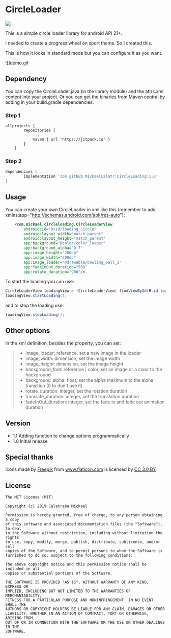 # CircleLoader
[![](https://jitpack.io/v/MickaelCalatr/CircleLoading.svg)](https://jitpack.io/#MickaelCalatr/CircleLoading)

This is a simple circle loader library for android API 21+.

I needed to create a progress wheel on sport theme. So I created this.

This is how it looks in standard mode but you can configure it as you want.

![]demo.gif

## Dependency
You can copy the CircleLoader.java (in the library module) and the attrs.xml
content into your project. Or you can get the binaries from Maven central by
adding in your build.gradle dependencies:

### Step 1

```
allprojects {
		repositories {
			...
			maven { url 'https://jitpack.io' }
		}
	}
```

### Step 2
```gradle
dependencies {
        implementation 'com.github.MickaelCalatr:CircleLoading:1.0'
}
```
## Usage
You can create your own CircleLoader in xml like this
(remember to add xmlns:app="http://schemas.android.com/apk/res-auto"):

```xml
    <com.mickael.circleloading.CircleLoaderView
        android:id="@+id/loading_circle"
        android:layout_width="match_parent"
        android:layout_height="match_parent"
        app:background="@color/color_loader"
        app:background_alpha="0.7"
        app:image_height="200dp"
        app:image_width="200dp"
        app:image_loader="@drawable/bowling_ball_1"
        app:fadeInOut_duration="500"
        app:rotate_duration="900"/>
```

To start the loading you can use:
```java
CircleLoaderView loadingView = (CircleLoaderView) findViewById(R.id.loading_circle);
loadingView.startLoading();
```
 and to stop the loading use:
```java
loadingView.stopLoading();
```

## Other options
In the xml definition, besides the property, you can set:

> - image_loader: reference, set a new image in the loader
> - image_width: dimension, set the image width
> -	image_height: dimension, set the image height
> -	background_font: reference | color, set an image or a color to the background
> -	background_alpha: float, set the alpha maximum to the alpha transition (0 to don't use it)
> -	rotate_duration: integer, set the rotation duration
> -	translate_duration: integer, set the translation duration
> -	fadeInOut_duration: integer, set the fade in and fade out animation duration

## Version

- 1.1 Adding function to change options programmatically
- 1.0 Initial release

## Special thanks
Icons made by <a href="https://www.freepik.com/" title="Freepik">Freepik</a>
from <a href="https://www.flaticon.com/" title="Flaticon">www.flaticon.com</a>
is licensed by <a href="http://creativecommons.org/licenses/by/3.0/" title="Creative Commons BY 3.0" target="blank"> CC 3.0 BY</a>

## License
```
The MIT License (MIT)

Copyright (c) 2019 Calatraba Mickael

Permission is hereby granted, free of charge, to any person obtaining a copy
of this software and associated documentation files (the "Software"), to deal
in the Software without restriction, including without limitation the rights
to use, copy, modify, merge, publish, distribute, sublicense, and/or sell
copies of the Software, and to permit persons to whom the Software is
furnished to do so, subject to the following conditions:

The above copyright notice and this permission notice shall be included in all
copies or substantial portions of the Software.

THE SOFTWARE IS PROVIDED "AS IS", WITHOUT WARRANTY OF ANY KIND, EXPRESS OR
IMPLIED, INCLUDING BUT NOT LIMITED TO THE WARRANTIES OF MERCHANTABILITY,
FITNESS FOR A PARTICULAR PURPOSE AND NONINFRINGEMENT. IN NO EVENT SHALL THE
AUTHORS OR COPYRIGHT HOLDERS BE LIABLE FOR ANY CLAIM, DAMAGES OR OTHER
LIABILITY, WHETHER IN AN ACTION OF CONTRACT, TORT OR OTHERWISE, ARISING FROM,
OUT OF OR IN CONNECTION WITH THE SOFTWARE OR THE USE OR OTHER DEALINGS IN THE
SOFTWARE.
```
